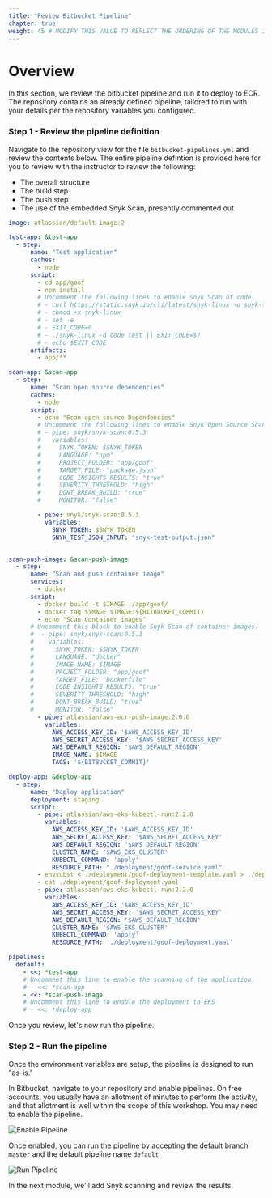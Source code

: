 ```yaml
---
title: "Review Bitbucket Pipeline"
chapter: true
weight: 45 # MODIFY THIS VALUE TO REFLECT THE ORDERING OF THE MODULES IF APPLICABLE
---
```


# Overview
In this section, we review the bitbucket pipeline and run it to deploy to ECR.  The repository contains an already defined pipeline, tailored to run with your details per the repository variables you configured.

### Step 1 - Review the pipeline definition

Navigate to the repository view for the file `bitbucket-pipelines.yml` and review the contents below.  The entire pipeline defintion is provided here for you to review with the instructor to review the following:

- The overall structure
- The build step
- The push step
- The use of the embedded Snyk Scan, presently commented out


```yaml
image: atlassian/default-image:2

test-app: &test-app
  - step:
      name: "Test application"
      caches:
        - node
      script:
        - cd app/goof
        - npm install
        # Uncomment the following lines to enable Snyk Scan of code
        # - curl https://static.snyk.io/cli/latest/snyk-linux -o snyk-linux
        # - chmod +x snyk-linux
        # - set -e
        # - EXIT_CODE=0
        # - ./snyk-linux -d code test || EXIT_CODE=$?
        # - echo $EXIT_CODE
      artifacts:
        - app/**

scan-app: &scan-app
  - step:
      name: "Scan open source dependencies"
      caches:
        - node
      script:
        - echo "Scan open source Dependencies"
        # Uncomment the following lines to enable Snyk Open Source Scanning
        # - pipe: snyk/snyk-scan:0.5.3
        #   variables:
        #     SNYK_TOKEN: $SNYK_TOKEN
        #     LANGUAGE: "npm"
        #     PROJECT_FOLDER: "app/goof"
        #     TARGET_FILE: "package.json"
        #     CODE_INSIGHTS_RESULTS: "true"
        #     SEVERITY_THRESHOLD: "high"
        #     DONT_BREAK_BUILD: "true"
        #     MONITOR: "false"

        - pipe: snyk/snyk-scan:0.5.3
          variables:
            SNYK_TOKEN: $SNYK_TOKEN
            SNYK_TEST_JSON_INPUT: "snyk-test-output.json"


scan-push-image: &scan-push-image
  - step:
      name: "Scan and push container image"
      services:
        - docker
      script:
        - docker build -t $IMAGE ./app/goof/
        - docker tag $IMAGE $IMAGE:${BITBUCKET_COMMIT}
        - echo "Scan Container images"
      # Uncomment this block to enable Snyk Scan of container images.
      #  - pipe: snyk/snyk-scan:0.5.3
      #    variables:
      #      SNYK_TOKEN: $SNYK_TOKEN
      #      LANGUAGE: "docker"
      #      IMAGE_NAME: $IMAGE
      #      PROJECT_FOLDER: "app/goof"
      #      TARGET_FILE: "Dockerfile"
      #      CODE_INSIGHTS_RESULTS: "true"
      #      SEVERITY_THRESHOLD: "high"
      #      DONT_BREAK_BUILD: "true"
      #      MONITOR: "false"
        - pipe: atlassian/aws-ecr-push-image:2.0.0
          variables:
            AWS_ACCESS_KEY_ID: '$AWS_ACCESS_KEY_ID'
            AWS_SECRET_ACCESS_KEY: '$AWS_SECRET_ACCESS_KEY'
            AWS_DEFAULT_REGION: '$AWS_DEFAULT_REGION'
            IMAGE_NAME: $IMAGE
            TAGS: '${BITBUCKET_COMMIT}'

deploy-app: &deploy-app
  - step:
      name: "Deploy application"
      deployment: staging
      script:
        - pipe: atlassian/aws-eks-kubectl-run:2.2.0
          variables:
            AWS_ACCESS_KEY_ID: '$AWS_ACCESS_KEY_ID'
            AWS_SECRET_ACCESS_KEY: '$AWS_SECRET_ACCESS_KEY'
            AWS_DEFAULT_REGION: '$AWS_DEFAULT_REGION'
            CLUSTER_NAME: '$AWS_EKS_CLUSTER'
            KUBECTL_COMMAND: 'apply'
            RESOURCE_PATH: "./deployment/goof-service.yaml"
        - envsubst < ./deployment/goof-deployment-template.yaml > ./deployment/goof-deployment.yaml
        - cat ./deployment/goof-deployment.yaml
        - pipe: atlassian/aws-eks-kubectl-run:2.2.0
          variables:
            AWS_ACCESS_KEY_ID: '$AWS_ACCESS_KEY_ID'
            AWS_SECRET_ACCESS_KEY: '$AWS_SECRET_ACCESS_KEY'
            AWS_DEFAULT_REGION: '$AWS_DEFAULT_REGION'
            CLUSTER_NAME: '$AWS_EKS_CLUSTER'
            KUBECTL_COMMAND: 'apply'
            RESOURCE_PATH: './deployment/goof-deployment.yaml'

pipelines:
  default:
    - <<: *test-app
    # Uncomment this line to enable the scanning of the application.
    # - <<: *scan-app
    - <<: *scan-push-image
    # Uncomment this line to enable the deployment to EKS
    # - <<: *deploy-app
```

Once you review, let's now run the pipeline.

### Step 2 - Run the pipeline

Once the environment variables are setup, the pipeline is designed to run "as-is."

In Bitbucket, navigate to your repository and enable pipelines.  On free accounts, you usually have an allotment of minutes to perform the activity, and that allotment is well within the scope of this workshop.  You may need to enable the pipeline.

![Enable Pipeline](/images/bitbucket-pipeline-enable.png)

Once enabled, you can run the pipeline by accepting the default branch `master` and the default pipeline name `default`


![Run Pipeline](/images/bitbucket-run-pipeline.png)


In the next module, we'll add Snyk scanning and review the results.
